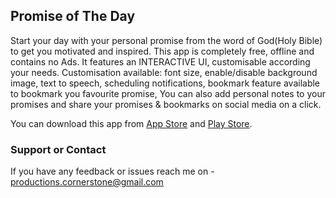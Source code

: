 ## Promise of The Day

Start your day with your personal promise from the word of God(Holy Bible) to get you motivated and inspired. This app is completely free, offline and contains no Ads. It features an INTERACTIVE UI, customisable according your needs.  Customisation available: font size, enable/disable background image, text to speech, scheduling notifications, bookmark feature available to bookmark you favourite promise, You can also add personal notes to your promises and share your promises & bookmarks on social media on a click.

You can download this app from [App Store](https://apps.apple.com/us/app/promise-of-the-day/id1544484052) and [Play Store](https://play.google.com/store/apps/details?id=com.cornerstone.promiseoftheday1).

### Support or Contact

If you have any feedback or issues reach me on - [productions.cornerstone@gmail.com](mailto:productions.cornerstone@gmail.com)
